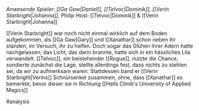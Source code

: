 _Anwesende Spieler: [[Ga Gaw|Daniel]], [[Telvoc|Dominik]], [[Verin Starbright|Johanna]], Philip_
Host: [[Telvoc|Dominik]] & [[Verin Starbright|Johanna]]

[[Verin Starbright]] war noch nicht einmal wirklich auf dem Boden aufgekommen, als [[Ga Gaw|Gary]] und [[Xanathar]] schon neben ihr standen, im Versuch, ihr zu helfen. Doch sogar das Glühen ihrer Adern hatte nachgelassen; das Licht, das darin brannte, hatte sich in ein hässliches Lila verwandelt. [[Telvoc]], ein beistehender [[Rogue]], nutzte die Chance, sondierte zunächst die Lage, stellte allerdings fest, dass nichts zu stehlen sei, da wir zu aufmerksam waren. Stattdessen band er [[Verin Starbright|Verins]] Schnürsenkel zusammen, ohne, dass [[Xanathar]] es bemerkte, bevor dieser sie in Richtung [[Hells Climb's University of Applied Magics]]

#analysis